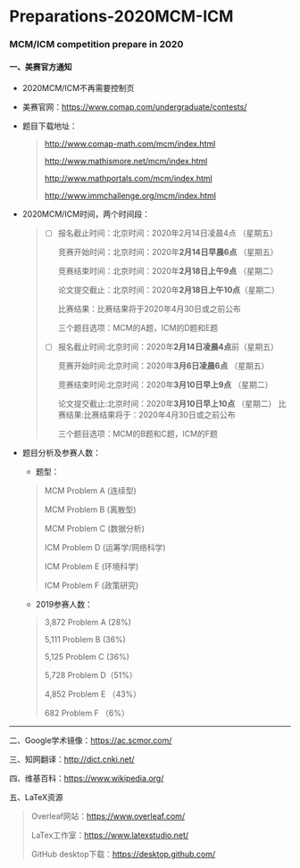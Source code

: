 # Preparations-2020MCM-ICM
### MCM/ICM competition prepare in 2020

#### 一、美赛官方通知

- 2020MCM/ICM不再需要控制页

- 美赛官网：https://www.comap.com/undergraduate/contests/

- 题目下载地址：

  >http://www.comap-math.com/mcm/index.html 
  >
  >http://www.mathismore.net/mcm/index.html 
  >
  >http://www.mathportals.com/mcm/index.html 
  >
  >http://www.immchallenge.org/mcm/index.html

- 2020MCM/ICM时间，两个时间段：

  > - [ ] 报名截止时间：北京时间：2020年2月14日凌晨4点  （星期五）  
  >
  >   竞赛开始时间：北京时间：2020年**2月14日早晨6点**  （星期五） 
  >
  >   竞赛结束时间：北京时间：2020年**2月18日上午9点**  （星期二） 
  >
  >   论文提交截止：北京时间：2020年**2月18日上午10点**（星期二） 
  >
  >   比赛结果：比赛结果将于2020年4月30日或之前公布
  >
  >   三个题目选项：MCM的A题，ICM的D题和E题
  >
  > - [ ] 报名截止时间:北京时间：2020年**2月14日凌晨4点**前（星期五）
  >
  >   竞赛开始时间:北京时间：2020年**3月6日凌晨6点**      （星期五）
  >
  >   竞赛结束时间:北京时间：2020年**3月10日早上9点**    （星期二）
  >
  >   论文提交截止:北京时间：2020年**3月10日早上10点**  （星期二）
  >   比赛结果:比赛结果将于：2020年4月30日或之前公布
  >
  >   三个题目选项：MCM的B题和C题，ICM的F题

- 题目分析及参赛人数：

  - 题型：
  
  > MCM Problem  A   (连续型) 
  >
  > MCM Problem  B   (离散型) 
  >
  > MCM Problem  C   (数据分析) 
  >
  > ICM    Problem D   (运筹学/网络科学) 
  >
  > ICM    Problem E    (环境科学) 
  >
  > ICM    Problem F    (政策研究)
  
  - 2019参赛人数：
  
  > 3,872 Problem A   (28%) 
  >
  > 5,111 Problem B   (36%) 
  >
  > 5,125 Problem C   (36%)
  >
  > 5,728 Problem D（51%） 
  >
  > 4,852 Problem E （43%） 
  >
  >   682  Problem F  （6%）
---------------

 二、Google学术镜像：https://ac.scmor.com/

三、知网翻译：http://dict.cnki.net/

四、维基百科：https://www.wikipedia.org/

五、LaTeX资源

> Overleaf网站：https://www.overleaf.com/
>
> LaTex工作室：https://www.latexstudio.net/
>
> GitHub desktop下载：https://desktop.github.com/